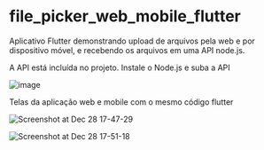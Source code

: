 # file_picker_web_mobile_flutter

Aplicativo Flutter demonstrando upload de arquivos pela web e por dispositivo móvel, e recebendo os arquivos em uma API node.js.

A API está incluída no projeto.
Instale o Node.js e suba a API

![image](https://github.com/jwdutra/file_picker_web_mobile_flutter/assets/753061/8e03243b-6914-4f9c-9b23-536ee0497f50)



Telas da aplicação web e mobile com o mesmo código flutter


![Screenshot at Dec 28 17-47-29](https://github.com/jwdutra/file_picker_web_mobile_flutter/assets/753061/dad61475-d1fb-4033-b871-b356c9060e4e)

![Screenshot at Dec 28 17-51-18](https://github.com/jwdutra/file_picker_web_mobile_flutter/assets/753061/35cf787e-ae3e-4651-805a-7469901b7146)

